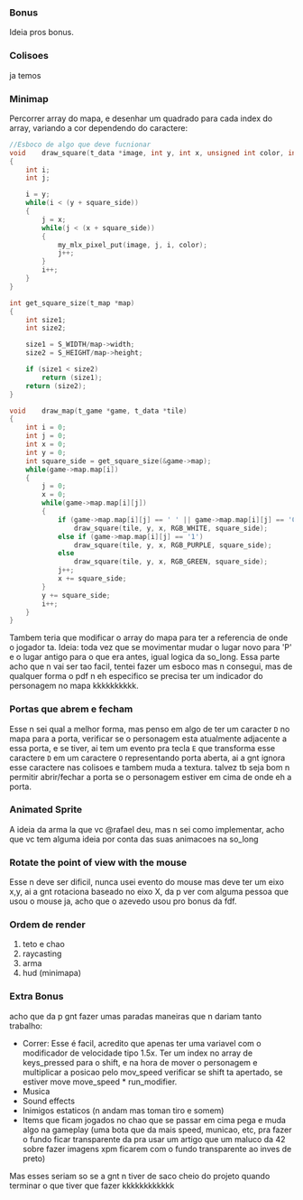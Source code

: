 ### Bonus

Ideia pros bonus.

### Colisoes
ja temos

### Minimap
Percorrer array do mapa, e desenhar um quadrado para cada index do array, variando a cor dependendo do caractere:
```c
//Esboco de algo que deve fucnionar
void	draw_square(t_data *image, int y, int x, unsigned int color, int square_side)
{
	int i;
	int j;

	i = y;
	while(i < (y + square_side))
	{
		j = x;
		while(j < (x + square_side))
		{
			my_mlx_pixel_put(image, j, i, color);
			j++;
		}
		i++;
	}
}

int get_square_size(t_map *map)
{
	int size1;
	int size2;

	size1 = S_WIDTH/map->width;
	size2 = S_HEIGHT/map->height;

	if (size1 < size2)
		return (size1);
	return (size2);
}

void	draw_map(t_game *game, t_data *tile)
{
	int i = 0;
	int j = 0;
	int x = 0;
	int y = 0;
	int square_side = get_square_size(&game->map);
	while(game->map.map[i])
	{
		j = 0;
		x = 0;
		while(game->map.map[i][j])
		{
			if (game->map.map[i][j] == ' ' || game->map.map[i][j] == '0')
				draw_square(tile, y, x, RGB_WHITE, square_side);
			else if (game->map.map[i][j] == '1')
				draw_square(tile, y, x, RGB_PURPLE, square_side);
			else
				draw_square(tile, y, x, RGB_GREEN, square_side);
			j++;
			x += square_side;
		}
		y += square_side;
		i++;
	}
}
```
Tambem teria que modificar o array do mapa para ter a referencia de onde o jogador ta. Ideia: toda vez que se movimentar mudar o lugar novo para 'P' e o lugar antigo para o que era antes, igual logica da so_long. Essa parte acho que n vai ser tao facil, tentei fazer um esboco mas n consegui, mas de qualquer forma o pdf n eh especifico se precisa ter um indicador do personagem no mapa kkkkkkkkkk.

### Portas que abrem e fecham
Esse n sei qual a melhor forma, mas penso em algo de ter um caracter `D` no mapa para a porta, verificar se o personagem esta atualmente adjacente a essa porta, e se tiver, ai tem um evento pra tecla `E` que transforma esse caractere `D` em um caractere `O` representando porta aberta, ai a gnt ignora esse caractere nas colisoes e tambem muda a textura. talvez tb seja bom n permitir abrir/fechar a porta se o personagem estiver em cima de onde eh a porta.

### Animated Sprite
A ideia da arma la que vc @rafael deu, mas n sei como implementar, acho que vc tem alguma ideia por conta das suas animacoes na so_long

### Rotate the point of view with the mouse
Esse n deve ser dificil, nunca usei evento do mouse mas deve ter um eixo x,y, ai a gnt rotaciona baseado no eixo X, da p ver com alguma pessoa que usou o mouse ja, acho que o azevedo usou pro bonus da fdf.


### Ordem de render
1. teto e chao
2. raycasting
3. arma
4. hud (minimapa)


### Extra Bonus
acho que da p gnt fazer umas paradas maneiras que n dariam tanto trabalho:
- Correr: Esse é facil, acredito que apenas ter uma variavel com o modificador de velocidade tipo 1.5x. Ter um index no array de keys_pressed para o shift, e na hora de mover o personagem e multiplicar a posicao pelo mov_speed verificar se shift ta apertado, se estiver move move_speed * run_modifier.
- Musica
- Sound effects
- Inimigos estaticos (n andam mas toman tiro e somem)
- Items que ficam jogados no chao que se passar em cima pega e muda algo na gameplay (uma bota que da mais speed, municao, etc, pra fazer o fundo ficar transparente da pra usar um artigo que um maluco da 42 sobre fazer imagens xpm ficarem com o fundo transparente ao inves de preto)

Mas esses seriam so se a gnt n tiver de saco cheio do projeto quando terminar o que tiver que fazer kkkkkkkkkkkk
